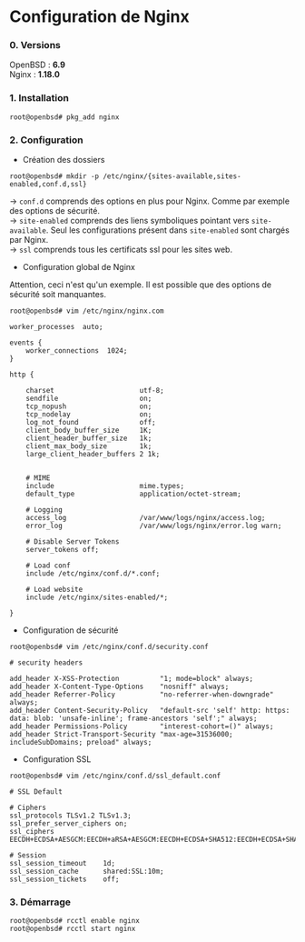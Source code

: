 Configuration de Nginx
===

### 0. Versions

OpenBSD : **6.9**  
Nginx : **1.18.0**

### 1. Installation

```shell
root@openbsd# pkg_add nginx
```

### 2. Configuration

- Création des dossiers

```shell
root@openbsd# mkdir -p /etc/nginx/{sites-available,sites-enabled,conf.d,ssl}
```

-> `conf.d` comprends des options en plus pour Nginx. Comme par exemple des options de sécurité.  
-> `site-enabled` comprends des liens symboliques pointant vers `site-available`. Seul les configurations présent dans `site-enabled` sont chargés par Nginx.  
-> `ssl` comprends tous les certificats ssl pour les sites web.  

- Configuration global de Nginx

Attention, ceci n'est qu'un exemple. Il est possible que des options de sécurité soit manquantes.

```shell
root@openbsd# vim /etc/nginx/nginx.com

worker_processes  auto;

events {
    worker_connections  1024;
}

http {

    charset                     utf-8;
    sendfile                    on;
    tcp_nopush                  on;
    tcp_nodelay                 on;
    log_not_found               off;
    client_body_buffer_size     1K;
    client_header_buffer_size   1k;
    client_max_body_size        1k;
    large_client_header_buffers 2 1k;


    # MIME
    include                     mime.types;
    default_type                application/octet-stream;

    # Logging
    access_log                  /var/www/logs/nginx/access.log;
    error_log                   /var/www/logs/nginx/error.log warn;

    # Disable Server Tokens
    server_tokens off;

    # Load conf
    include /etc/nginx/conf.d/*.conf;

    # Load website
    include /etc/nginx/sites-enabled/*;

}
```
- Configuration de sécurité

```shell
root@openbsd# vim /etc/nginx/conf.d/security.conf

# security headers

add_header X-XSS-Protection          "1; mode=block" always;
add_header X-Content-Type-Options    "nosniff" always;
add_header Referrer-Policy           "no-referrer-when-downgrade" always;
add_header Content-Security-Policy   "default-src 'self' http: https: data: blob: 'unsafe-inline'; frame-ancestors 'self';" always;
add_header Permissions-Policy        "interest-cohort=()" always;
add_header Strict-Transport-Security "max-age=31536000; includeSubDomains; preload" always;
```

- Configuration SSL

```shell
root@openbsd# vim /etc/nginx/conf.d/ssl_default.conf

# SSL Default

# Ciphers
ssl_protocols TLSv1.2 TLSv1.3;
ssl_prefer_server_ciphers on;
ssl_ciphers EECDH+ECDSA+AESGCM:EECDH+aRSA+AESGCM:EECDH+ECDSA+SHA512:EECDH+ECDSA+SHA384:EECDH+ECDSA+SHA256:ECDH+AESGCM:ECDH+AES256:DH+AESGCM:DH+AES256:RSA+AESGCM:!aNULL:!eNULL:!LOW:!RC4:!3DES:!MD5:!EXP:!PSK:!SRP:!DSS;

# Session
ssl_session_timeout    1d;
ssl_session_cache      shared:SSL:10m;
ssl_session_tickets    off;
```

### 3. Démarrage

```shell
root@openbsd# rcctl enable nginx
root@openbsd# rcctl start nginx
```
